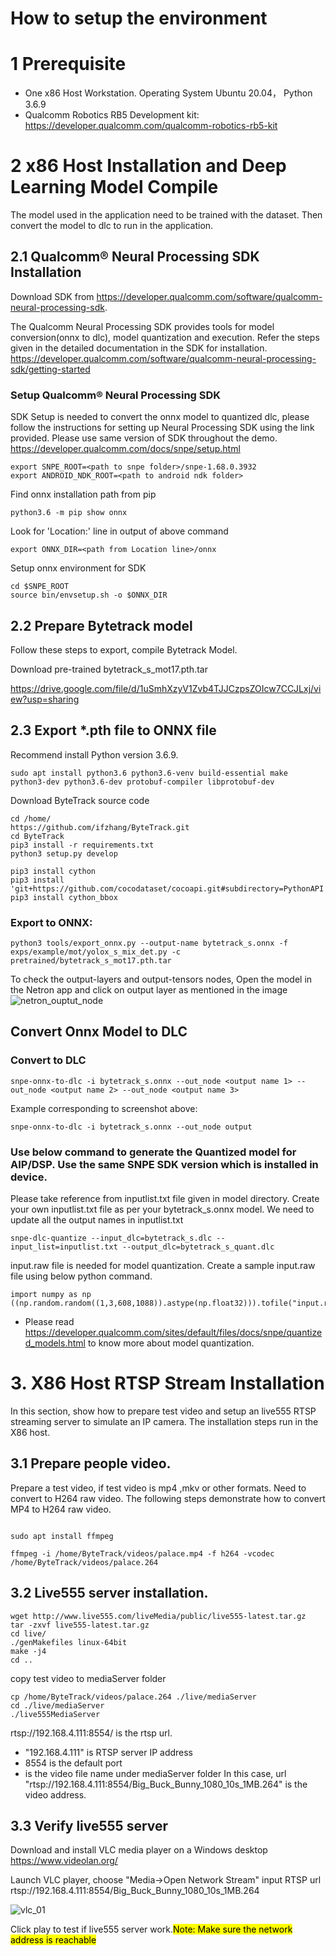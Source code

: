 # How to setup the environment

# 1 Prerequisite

- One x86 Host Workstation. Operating System Ubuntu 20.04， Python 3.6.9
- Qualcomm Robotics RB5 Development kit: https://developer.qualcomm.com/qualcomm-robotics-rb5-kit

# 2 x86 Host Installation and Deep Learning Model Compile
The model used in the application need to be trained with the dataset. Then convert the model to dlc to run in the application.

## 2.1 Qualcomm® Neural Processing SDK Installation
Download SDK from https://developer.qualcomm.com/software/qualcomm-neural-processing-sdk.

The Qualcomm Neural Processing SDK provides tools for model conversion(onnx to dlc), model quantization and execution. Refer the steps given in the detailed documentation in the SDK for installation.
https://developer.qualcomm.com/software/qualcomm-neural-processing-sdk/getting-started

### Setup  Qualcomm® Neural Processing SDK
SDK Setup is needed to convert the onnx model to quantized dlc, please follow the instructions for setting up Neural Processing SDK using the link provided. Please use same version of SDK throughout the demo.
https://developer.qualcomm.com/docs/snpe/setup.html
```console
export SNPE_ROOT=<path to snpe folder>/snpe-1.68.0.3932
export ANDROID_NDK_ROOT=<path to android ndk folder>
```
Find onnx installation path from pip
```console
python3.6 -m pip show onnx
```
Look for 'Location:' line in output of above command
```console
export ONNX_DIR=<path from Location line>/onnx
```
Setup onnx environment for SDK
```console
cd $SNPE_ROOT
source bin/envsetup.sh -o $ONNX_DIR
```

## 2.2 Prepare Bytetrack model

Follow these steps to export, compile Bytetrack Model. 

Download pre-trained bytetrack_s_mot17.pth.tar

https://drive.google.com/file/d/1uSmhXzyV1Zvb4TJJCzpsZOIcw7CCJLxj/view?usp=sharing


## 2.3 Export *.pth file to ONNX file

Recommend install Python version 3.6.9.
```console
sudo apt install python3.6 python3.6-venv build-essential make python3-dev python3.6-dev protobuf-compiler libprotobuf-dev
```
Download ByteTrack source code

```console
cd /home/
https://github.com/ifzhang/ByteTrack.git 
cd ByteTrack
pip3 install -r requirements.txt
python3 setup.py develop
```

```console
pip3 install cython
pip3 install 'git+https://github.com/cocodataset/cocoapi.git#subdirectory=PythonAPI'
pip3 install cython_bbox
```

### Export to ONNX:
```console
python3 tools/export_onnx.py --output-name bytetrack_s.onnx -f exps/example/mot/yolox_s_mix_det.py -c pretrained/bytetrack_s_mot17.pth.tar
```

To check the output-layers and output-tensors nodes, Open the model in the Netron app and click on output layer as mentioned in the image
![netron_ouptut_node](https://github.qualcomm.com/storage/user/30177/files/14b09c4d-9107-45f2-8299-1fc3a71efca1)


## Convert Onnx Model to DLC
### Convert to DLC
```console
snpe-onnx-to-dlc -i bytetrack_s.onnx --out_node <output name 1> --out_node <output name 2> --out_node <output name 3>
```
Example corresponding to screenshot above:
```console
snpe-onnx-to-dlc -i bytetrack_s.onnx --out_node output
```

### Use below command to generate the Quantized model for AIP/DSP. Use the same SNPE SDK version which is installed in device.
Please take reference from inputlist.txt file given in model directory. Create your own inputlist.txt file as per your bytetrack_s.onnx model. We need to update all the output names in inputlist.txt
```console
snpe-dlc-quantize --input_dlc=bytetrack_s.dlc --input_list=inputlist.txt --output_dlc=bytetrack_s_quant.dlc
```

input.raw file is needed for model quantization. Create a sample input.raw file using below python command.
```console
import numpy as np
((np.random.random((1,3,608,1088)).astype(np.float32))).tofile("input.raw")
```

* Please read https://developer.qualcomm.com/sites/default/files/docs/snpe/quantized_models.html to know more about model quantization.


# 3. X86 Host RTSP Stream Installation
In this section, show how to prepare test video and setup an live555 RTSP streaming server to simulate an IP camera. The installation steps run in the X86 host.

## 3.1 Prepare people video. 
Prepare a test video, if test video is mp4 ,mkv or other formats. Need to convert to H264 raw video.
The following steps demonstrate how to convert MP4 to H264 raw video.

```console

sudo apt install ffmpeg

ffmpeg -i /home/ByteTrack/videos/palace.mp4 -f h264 -vcodec /home/ByteTrack/videos/palace.264
```

## 3.2 Live555 server installation. 

```console
wget http://www.live555.com/liveMedia/public/live555-latest.tar.gz
tar -zxvf live555-latest.tar.gz
cd live/
./genMakefiles linux-64bit
make -j4
cd ..
```

copy test video to mediaServer folder

```console
cp /home/ByteTrack/videos/palace.264 ./live/mediaServer
cd ./live/mediaServer
./live555MediaServer
```

 rtsp://192.168.4.111:8554/<filename> is the rtsp url. 
 - "192.168.4.111" is RTSP server IP address
 - 8554 is the default port
 - <filename> is the video file name under mediaServer folder
 In this case, url "rtsp://192.168.4.111:8554/Big_Buck_Bunny_1080_10s_1MB.264" is the video address. 

 ## 3.3 Verify live555 server
 Download and install VLC media player on a Windows desktop  https://www.videolan.org/

Launch VLC player, choose "Media->Open Network Stream"
input RTSP url rtsp://192.168.4.111:8554/Big_Buck_Bunny_1080_10s_1MB.264

![vlc_01](https://github.qualcomm.com/storage/user/27150/files/3818d7dc-9a6b-4644-b9cb-a2845bd48ef2)

 Click play to test if live555 server work.<mark>Note: Make sure the network address is reachable </mark>
